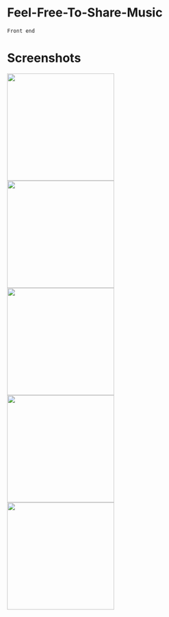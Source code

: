 # Feel-Free-To-Share-Music
` Front end                                                                                                                                                                                                                                                                                                                                                                                                                                                                                                                           `
                                                                
                                                                

# Screenshots

<a href="http://i.imgur.com/6ayUkvu.png"><img src="http://i.imgur.com/6ayUkvu.png" align="left" width="250"></a>
<a href="http://i.imgur.com/WzikKPc.png"><img src="http://i.imgur.com/WzikKPc.png" align="left" width="250"></a>
<a href="http://i.imgur.com/amHb0Lo.png"><img src="http://i.imgur.com/amHb0Lo.png" align="left" width="250"></a>




<a href="http://i.imgur.com/IsdmuXA.png"><img src="http://i.imgur.com/IsdmuXA.png" align="left" width="250"></a>
<a href="http://i.imgur.com/vb66dhc.png"><img src="http://i.imgur.com/vb66dhc.png" align="left" width="250"></a>

